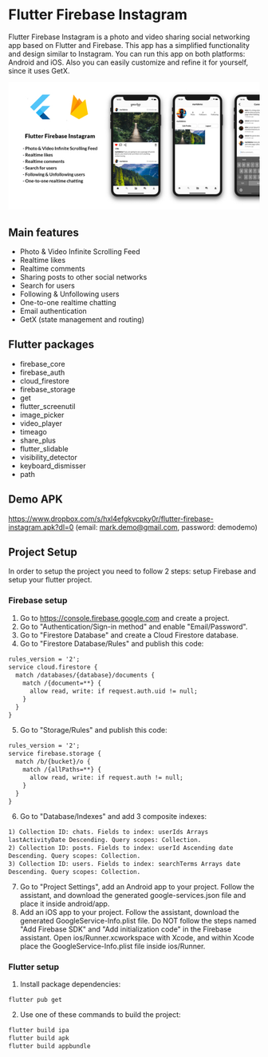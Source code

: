 # Flutter Firebase Instagram

Flutter Firebase Instagram is a photo and video sharing social networking app based on Flutter and Firebase. This app has a simplified functionality and design similar to Instagram. You can run this app on both platforms: Android and iOS. Also you can easily customize and refine it for yourself, since it uses GetX.

![Preview image](/preview.jpg)

## Main features

* Photo & Video Infinite Scrolling Feed
* Realtime likes
* Realtime comments
* Sharing posts to other social networks
* Search for users
* Following & Unfollowing users
* One-to-one realtime chatting
* Email authentication
* GetX (state management and routing)

## Flutter packages

* firebase_core
* firebase_auth
* cloud_firestore
* firebase_storage
* get
* flutter_screenutil
* image_picker
* video_player
* timeago
* share_plus
* flutter_slidable
* visibility_detector
* keyboard_dismisser
* path

## Demo APK

https://www.dropbox.com/s/hxl4efgkvcpky0r/flutter-firebase-instagram.apk?dl=0
(email: mark.demo@gmail.com, password: demodemo)

## Project Setup

In order to setup the project you need to follow 2 steps: setup Firebase and setup your flutter project.

### Firebase setup

1. Go to https://console.firebase.google.com and create a project.
2. Go to "Authentication/Sign-in method" and enable "Email/Password".
3. Go to "Firestore Database" and create a Cloud Firestore database.
4. Go to "Firestore Database/Rules" and publish this code:
```
rules_version = '2';
service cloud.firestore {
  match /databases/{database}/documents {
    match /{document=**} {
      allow read, write: if request.auth.uid != null;
    }
  }
}
```
5. Go to "Storage/Rules" and publish this code:
```
rules_version = '2';
service firebase.storage {
  match /b/{bucket}/o {
    match /{allPaths=**} {
      allow read, write: if request.auth != null;
    }
  }
}
```
6. Go to "Database/Indexes" and add 3 composite indexes:
```
1) Collection ID: chats. Fields to index: userIds Arrays lastActivityDate Descending. Query scopes: Collection.
2) Collection ID: posts. Fields to index: userId Ascending date Descending. Query scopes: Collection.
3) Collection ID: users. Fields to index: searchTerms Arrays date Descending. Query scopes: Collection.
```
7. Go to "Project Settings", add an Android app to your project. Follow the assistant, and download the generated google-services.json file and place it inside android/app.
8. Add an iOS app to your project. Follow the assistant, download the generated GoogleService-Info.plist file. Do NOT follow the steps named "Add Firebase SDK" and "Add initialization code" in the Firebase assistant. Open ios/Runner.xcworkspace with Xcode, and within Xcode place the GoogleService-Info.plist file inside ios/Runner.

### Flutter setup

1. Install package dependencies:
```
flutter pub get
```
2. Use one of these commands to build the project:
```
flutter build ipa
flutter build apk
flutter build appbundle
```